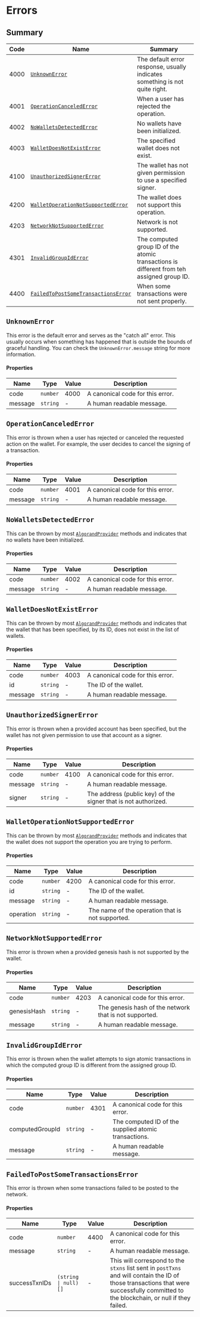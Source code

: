 # Errors

## Summary

| Code | Name                                                                      | Summary                                                                                   |
|------|---------------------------------------------------------------------------|-------------------------------------------------------------------------------------------|
| 4000 | [`UnknownError`](#unknownerror)                                           | The default error response, usually indicates something is not quite right.               |
| 4001 | [`OperationCanceledError`](#operationcancelederror)                       | When a user has rejected the operation.                                                   |
| 4002 | [`NoWalletsDetectedError`](#nowalletsdetectederror)                       | No wallets have been initialized.                                                         |
| 4003 | [`WalletDoesNotExistError`](#walletdoesnotexisterror)                     | The specified wallet does not exist.                                                      |
| 4100 | [`UnauthorizedSignerError`](#unauthorizedsignererror)                     | The wallet has not given permission to use a specified signer.                            |
| 4200 | [`WalletOperationNotSupportedError`](#walletoperationnotsupportederror)   | The wallet does not support this operation.                                               |
| 4203 | [`NetworkNotSupportedError`](#networknotsupportederror)                   | Network is not supported.                                                                 |
| 4301 | [`InvalidGroupIdError`](#invalidgroupiderror)                             | The computed group ID of the atomic transactions is different from teh assigned group ID. |
| 4400 | [`FailedToPostSomeTransactionsError`](#failedtopostsometransactionserror) | When some transactions were not sent properly.                                            |

## `UnknownError`

This error is the default error and serves as the "catch all" error. This usually occurs when something has happened that is outside the bounds of graceful handling. You can check the `UnknownError.message` string for more information.

#### Properties

| Name    | Type     | Value | Description                      |
|---------|----------|-------|----------------------------------|
| code    | `number` | 4000  | A canonical code for this error. |
| message | `string` | -     | A human readable message.        |

## `OperationCanceledError`

This error is thrown when a user has rejected or canceled the requested action on the wallet. For example, the user decides to cancel the signing of a transaction.

#### Properties

| Name    | Type     | Value | Description                      |
|---------|----------|-------|----------------------------------|
| code    | `number` | 4001  | A canonical code for this error. |
| message | `string` | -     | A human readable message.        |

## `NoWalletsDetectedError`

This can be thrown by most [`AlgorandProvider`](algorand-provider) methods and indicates that no wallets have been initialized.

#### Properties

| Name    | Type     | Value | Description                      |
|---------|----------|-------|----------------------------------|
| code    | `number` | 4002  | A canonical code for this error. |
| message | `string` | -     | A human readable message.        |

## `WalletDoesNotExistError`

This can be thrown by most [`AlgorandProvider`](algorand-provider) methods and indicates that the wallet that has been specified, by its ID, does not exist in the list of wallets.

#### Properties

| Name    | Type     | Value | Description                      |
|---------|----------|-------|----------------------------------|
| code    | `number` | 4003  | A canonical code for this error. |
| id      | `string` | -     | The ID of the wallet.            |
| message | `string` | -     | A human readable message.        |

## `UnauthorizedSignerError`

This error is thrown when a provided account has been specified, but the wallet has not given permission to use that account as a signer.

#### Properties

| Name    | Type     | Value | Description                                                    |
|---------|----------|-------|----------------------------------------------------------------|
| code    | `number` | 4100  | A canonical code for this error.                               |
| message | `string` | -     | A human readable message.                                      |
| signer  | `string` | -     | The address (public key) of the signer that is not authorized. |

## `WalletOperationNotSupportedError`

This can be thrown by most [`AlgorandProvider`](algorand-provider) methods and indicates that the wallet does not support the operation you are trying to perform.

#### Properties

| Name      | Type     | Value | Description                                      |
|-----------|----------|-------|--------------------------------------------------|
| code      | `number` | 4200  | A canonical code for this error.                 |
| id        | `string` | -     | The ID of the wallet.                            |
| message   | `string` | -     | A human readable message.                        |
| operation | `string` | -     | The name of the operation that is not supported. |

## `NetworkNotSupportedError`

This error is thrown when a provided genesis hash is not supported by the wallet.

#### Properties

| Name        | Type     | Value | Description                                            |
|-------------|----------|-------|--------------------------------------------------------|
| code        | `number` | 4203  | A canonical code for this error.                       |
| genesisHash | `string` | -     | The genesis hash of the network that is not supported. |
| message     | `string` | -     | A human readable message.                              |

## `InvalidGroupIdError`

This error is thrown when the wallet attempts to sign atomic transactions in which the computed group ID is different from the assigned group ID.

#### Properties

| Name            | Type     | Value | Description                                          |
|-----------------|----------|-------|------------------------------------------------------|
| code            | `number` | 4301  | A canonical code for this error.                     |
| computedGroupId | `string` | -     | The computed ID of the supplied atomic transactions. |
| message         | `string` | -     | A human readable message.                            |

## `FailedToPostSomeTransactionsError`

This error is thrown when some transactions failed to be posted to the network.

#### Properties

| Name          | Type                                 | Value | Description                                                                                                                                                                           |
|---------------|--------------------------------------|-------|---------------------------------------------------------------------------------------------------------------------------------------------------------------------------------------|
| code          | `number`                             | 4400  | A canonical code for this error.                                                                                                                                                      |
| message       | `string`                             | -     | A human readable message.                                                                                                                                                             |
| successTxnIDs | <code>(string  &#124; null)[]</code> | -     | This will correspond to the `stxns` list sent in `postTxns` and will contain the ID of those transactions that were successfully committed to the blockchain, or null if they failed. |
